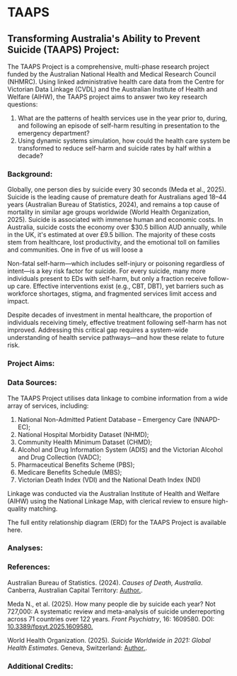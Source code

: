 # TAAPS
## Transforming Australia's Ability to Prevent Suicide (TAAPS) Project:
The TAAPS Project is a comprehensive, multi-phase research project funded by the Australian National Health and Medical Research Council (NHMRC). Using linked administrative health care data from the Centre for Victorian Data Linkage (CVDL) and the Australian Institute of Health and Welfare (AIHW), the TAAPS project aims to answer two key research questions:
1. What are the patterns of health services use in the year prior to, during, and following an episode of self-harm resulting in presentation to the emergency department?
2. Using dynamic systems simulation, how could the health care system be transformed to reduce self-harm and suicide rates by half within a decade?

### Background:
Globally, one person dies by suicide every 30 seconds (Meda et al., 2025). Suicide is the leading cause of premature death for Australians aged 18–44 years (Australian Bureau of Statistics, 2024), and remains a top cause of mortality in similar age groups worldwide (World Health Organization, 2025). Suicide is associated with immense human and economic costs. In Australia, suicide costs the economy over $30.5 billion AUD annually, while in the UK, it's estimated at over £9.5 billion. The majority of these costs stem from healthcare, lost productivity, and the emotional toll on families and communities. One in five of us will loose a 

Non-fatal self-harm—which includes self-injury or poisoning regardless of intent—is a key risk factor for suicide. For every suicide, many more individuals present to EDs with self-harm, but only a fraction receive follow-up care. Effective interventions exist (e.g., CBT, DBT), yet barriers such as workforce shortages, stigma, and fragmented services limit access and impact.

Despite decades of investment in mental healthcare, the proportion of individuals receiving timely, effective treatment following self-harm has not improved. Addressing this critical gap requires a system-wide understanding of health service pathways—and how these relate to future risk.

### Project Aims:


### Data Sources:
The TAAPS Project utilises data linkage to combine information from a wide array of services, including:
1. National Non-Admitted Patient Database – Emergency Care (NNAPD-EC);
2. National Hospital Morbidity Dataset (NHMD);
3. Community Health Minimum Dataset (CHMD);
4. Alcohol and Drug Information System (ADIS) and the Victorian Alcohol and Drug Collection (VADC);
5. Pharmaceutical Benefits Scheme (PBS);
6. Medicare Benefits Schedule (MBS);
7. Victorian Death Index (VDI) and the National Death Index (NDI)

Linkage was conducted via the Australian Institute of Health and Welfare (AIHW) using the National Linkage Map, with clerical review to ensure high-quality matching.

The full entity relationship diagram (ERD) for the TAAPS Project is available here.

### Analyses:

### References:
Australian Bureau of Statistics. (2024). _Causes of Death, Australia_. Canberra, Australian Capital Territory: [Author.](https://www.abs.gov.au/statistics/health/causes-death/causes-death-australia/latest-release).
 
Meda N., et al. (2025). How many people die by suicide each year? Not 727,000: A systematic review and meta-analysis of suicide underreporting across 71 countries over 122 years. _Front Psychiatry_, 16: 1609580. DOI: [10.3389/fpsyt.2025.1609580.](https://www.frontiersin.org/journals/psychiatry/articles/10.3389/fpsyt.2025.1609580/full) 

World Health Organization. (2025). _Suicide Worldwide in 2021: Global Health Estimates_. Geneva, Switzerland: [Author.](https://www.who.int/publications/i/item/9789240110069).


### Additional Credits:

